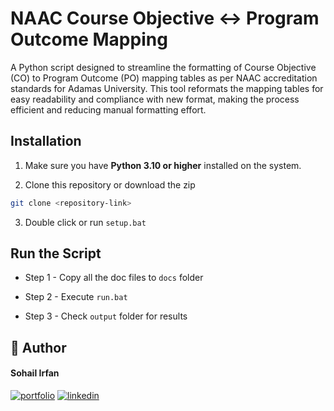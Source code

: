 
# NAAC Course Objective <-> Program Outcome Mapping
A Python script designed to streamline the formatting of Course Objective (CO) to Program Outcome (PO) mapping tables as per NAAC accreditation standards for Adamas University. This tool reformats the mapping tables for easy readability and compliance with new format, making the process efficient and reducing manual formatting effort.




## Installation

1. Make sure you have **Python 3.10 or higher** installed on the system.

2. Clone this repository or download the zip
```bash
git clone <repository-link>
```

3. Double click or run `setup.bat`
## Run the Script

- Step 1 - Copy all the doc files to `docs` folder

- Step 2 - Execute `run.bat`

- Step 3 - Check `output` folder for results


## 🔗 Author

#### Sohail Irfan

[![portfolio](https://img.shields.io/badge/my_portfolio-000?style=for-the-badge&logo=ko-fi&logoColor=white)](https://github.com/thesohailirfan)
[![linkedin](https://img.shields.io/badge/linkedin-0A66C2?style=for-the-badge&logo=linkedin&logoColor=white)](https://www.linkedin.com/in/thesohailirfan/)

